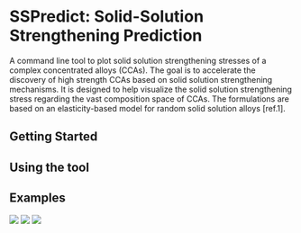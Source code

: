 # SSPredict: Solid-Solution Strengthening Prediction

A command line tool to plot solid solution strengthening stresses of a complex concentrated alloys (CCAs). The goal is to accelerate the discovery of high strength CCAs based on solid solution strengthening mechanisms. It is designed to help visualize the solid solution strengthening stress regarding the vast composition space of CCAs. The formulations are based on an elasticity-based model for random solid solution alloys [ref.1].

## Getting Started


## Using the tool


## Examples
![](SSPredict/examples/MnFe-CoNi-Al/MnFe-CoNi-Al_plot.png)
![](SSPredict/examples/Mn-FeCoNi-AlCu/Mn-FeCoNi-AlCu_plot.png)
![](SSPredict/examples/MnFe-CoNi-AlCu/MnFe-CoNi-AlCu_plot.png)

     

